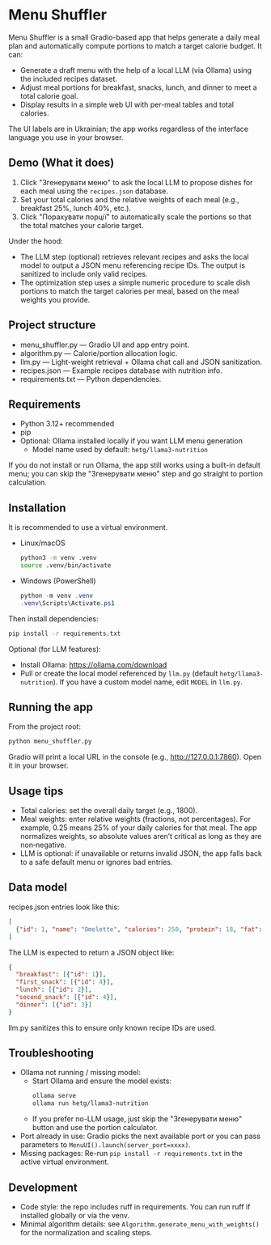 # Menu Shuffler

Menu Shuffler is a small Gradio-based app that helps generate a daily meal plan and automatically compute portions to match a target calorie budget. It can:

- Generate a draft menu with the help of a local LLM (via Ollama) using the included recipes dataset.
- Adjust meal portions for breakfast, snacks, lunch, and dinner to meet a total calorie goal.
- Display results in a simple web UI with per-meal tables and total calories.

The UI labels are in Ukrainian; the app works regardless of the interface language you use in your browser.

## Demo (What it does)

1. Click "Згенерувати меню" to ask the local LLM to propose dishes for each meal using the `recipes.json` database.
2. Set your total calories and the relative weights of each meal (e.g., breakfast 25%, lunch 40%, etc.).
3. Click "Порахувати порції" to automatically scale the portions so that the total matches your calorie target.

Under the hood:
- The LLM step (optional) retrieves relevant recipes and asks the local model to output a JSON menu referencing recipe IDs. The output is sanitized to include only valid recipes.
- The optimization step uses a simple numeric procedure to scale dish portions to match the target calories per meal, based on the meal weights you provide.

## Project structure

- menu_shuffler.py — Gradio UI and app entry point.
- algorithm.py — Calorie/portion allocation logic.
- llm.py — Light-weight retrieval + Ollama chat call and JSON sanitization.
- recipes.json — Example recipes database with nutrition info.
- requirements.txt — Python dependencies.

## Requirements

- Python 3.12+ recommended
- pip
- Optional: Ollama installed locally if you want LLM menu generation
  - Model name used by default: `hetg/llama3-nutrition`

If you do not install or run Ollama, the app still works using a built-in default menu; you can skip the "Згенерувати меню" step and go straight to portion calculation.

## Installation

It is recommended to use a virtual environment.

- Linux/macOS
  
  ```bash
  python3 -m venv .venv
  source .venv/bin/activate
  ```

- Windows (PowerShell)
  
  ```powershell
  python -m venv .venv
  .venv\Scripts\Activate.ps1
  ```

Then install dependencies:

```bash
pip install -r requirements.txt
```

Optional (for LLM features):

- Install Ollama: https://ollama.com/download
- Pull or create the local model referenced by `llm.py` (default `hetg/llama3-nutrition`). If you have a custom model name, edit `MODEL` in `llm.py`.

## Running the app

From the project root:

```bash
python menu_shuffler.py
```

Gradio will print a local URL in the console (e.g., http://127.0.0.1:7860). Open it in your browser.

## Usage tips

- Total calories: set the overall daily target (e.g., 1800).
- Meal weights: enter relative weights (fractions, not percentages). For example, 0.25 means 25% of your daily calories for that meal. The app normalizes weights, so absolute values aren’t critical as long as they are non‑negative.
- LLM is optional: if unavailable or returns invalid JSON, the app falls back to a safe default menu or ignores bad entries.

## Data model

recipes.json entries look like this:

```json
[
  {"id": 1, "name": "Omelette", "calories": 250, "protein": 18, "fat": 20, "carbs": 2, "ingredients": ["eggs", "milk", "butter"]}
]
```

The LLM is expected to return a JSON object like:

```json
{
  "breakfast": [{"id": 1}],
  "first_snack": [{"id": 4}],
  "lunch": [{"id": 2}],
  "second_snack": [{"id": 4}],
  "dinner": [{"id": 3}]
}
```

llm.py sanitizes this to ensure only known recipe IDs are used.

## Troubleshooting

- Ollama not running / missing model:
  - Start Ollama and ensure the model exists:
    ```bash
    ollama serve
    ollama run hetg/llama3-nutrition
    ```
  - If you prefer no-LLM usage, just skip the "Згенерувати меню" button and use the portion calculator.
- Port already in use: Gradio picks the next available port or you can pass parameters to `MenuUI().launch(server_port=xxxx)`.
- Missing packages: Re-run `pip install -r requirements.txt` in the active virtual environment.

## Development

- Code style: the repo includes ruff in requirements. You can run ruff if installed globally or via the venv.
- Minimal algorithm details: see `Algorithm.generate_menu_with_weights()` for the normalization and scaling steps.
